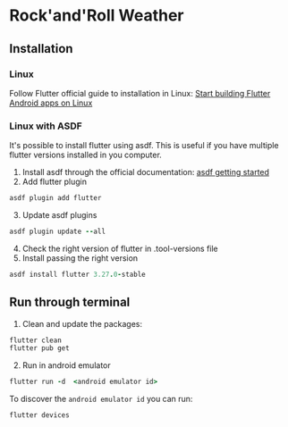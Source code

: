 # Rock'and'Roll Weather

## Installation

### Linux
Follow Flutter official guide to installation in Linux:
[Start building Flutter Android apps on Linux](https://docs.flutter.dev/get-started/install/linux/android)

### Linux with ASDF

It's possible to install flutter using asdf. This is useful if you have multiple flutter versions installed in you computer.

1. Install asdf through the official documentation: [asdf getting started](https://asdf-vm.com/guide/getting-started.html) 
2. Add flutter plugin

```rb
asdf plugin add flutter
```
3.  Update asdf plugins

```rb
asdf plugin update --all
```
4. Check the right version of flutter in .tool-versions file
5. Install passing the right version

```rb
asdf install flutter 3.27.0-stable
```

## Run through terminal

1. Clean and update the packages:
```sh
flutter clean
flutter pub get
```
2. Run in android emulator
```rb
flutter run -d  <android emulator id>
```
To discover the `android emulator id` you can run:
```rb
flutter devices
```


